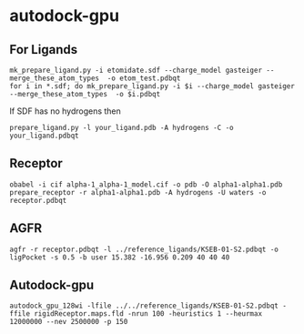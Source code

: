 # autodock-gpu

## For Ligands
```
mk_prepare_ligand.py -i etomidate.sdf --charge_model gasteiger --merge_these_atom_types  -o etom_test.pdbqt
for i in *.sdf; do mk_prepare_ligand.py -i $i --charge_model gasteiger --merge_these_atom_types  -o $i.pdbqt
```
If SDF has no hydrogens then 
```
prepare_ligand.py -l your_ligand.pdb -A hydrogens -C -o your_ligand.pdbqt
```

## Receptor
```
obabel -i cif alpha-1_alpha-1_model.cif -o pdb -O alpha1-alpha1.pdb
prepare_receptor -r alpha1-alpha1.pdb -A hydrogens -U waters -o receptor.pdbqt
```

## AGFR
```
agfr -r receptor.pdbqt -l ../reference_ligands/KSEB-01-S2.pdbqt -o ligPocket -s 0.5 -b user 15.382 -16.956 0.209 40 40 40
```

## Autodock-gpu
```
autodock_gpu_128wi -lfile ../../reference_ligands/KSEB-01-S2.pdbqt -ffile rigidReceptor.maps.fld -nrun 100 -heuristics 1 --heurmax 12000000 --nev 2500000 -p 150
```
